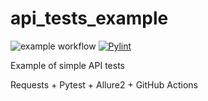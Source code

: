 # api_tests_example

![example workflow](https://github.com/Ivan-Tea/api_tests_example/actions/workflows/tests.yml/badge.svg) [![Pylint](https://github.com/Ivan-Tea/api_tests_example/actions/workflows/pylint.yml/badge.svg)](https://github.com/Ivan-Tea/api_tests_example/actions/workflows/pylint.yml)

Example of simple API tests

Requests + Pytest + Allure2 + GitHub Actions
